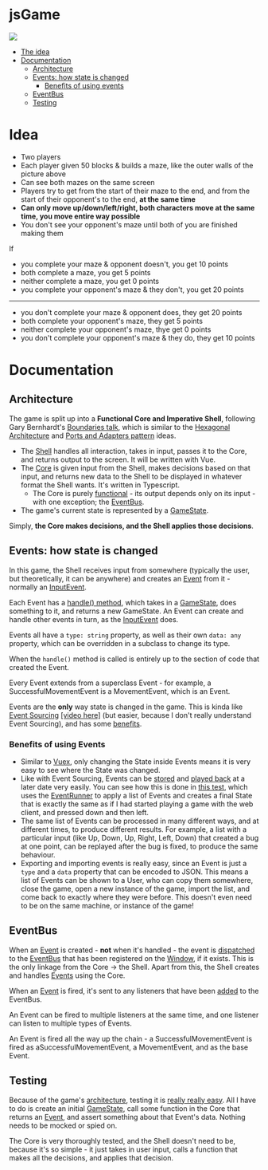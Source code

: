 # jsGame

![](https://orig00.deviantart.net/bdc4/f/2010/182/2/b/cave___blind_pokemon_mapping_by_quilavaking.png)

* [The idea](#idea)
* [Documentation](#documentation)
    * [Architecture](#architecture)
    * [Events: how state is changed](#events)
        * [Benefits of using events](#benefits-of-using-events)
    * [EventBus](#eventbus)
    * [Testing](#testing)

# Idea

- Two players
- Each player given 50 blocks & builds a maze, like the outer walls of the picture above
- Can see both mazes on the same screen
- Players try to get from the start of their maze to the end, and from the start of their opponent's to the end, **at the same time**
- **Can only move up/down/left/right, both characters move at the same time, you move entire way possible**
- You don't see your opponent's maze until both of you are finished making them

If
- you complete your maze & opponent doesn't, you get 10 points
- both complete a maze, you get 5 points
- neither complete a maze, you get 0 points
- you complete your opponent's maze & they don't, you get 20 points
---
- you don't complete your maze & opponent does, they get 20 points
- both complete your opponent's maze, they get 5 points
- neither complete your opponent's maze, thye get 0 points
- you don't complete your opponent's maze & they do, they get 10 points

# Documentation
## Architecture
The game is split up into a **Functional Core and Imperative Shell**, following Gary Bernhardt's [Boundaries talk](https://www.destroyallsoftware.com/talks/boundaries), which is similar to the [Hexagonal Architecture](https://github.com/jschairb/sandbox/wiki/HexagonalArchitecture) and [Ports and Adapters pattern](https://spin.atomicobject.com/2013/02/23/ports-adapters-software-architecture/) ideas.

* The [Shell](https://github.com/nd9600/jsGame/tree/master/src/shell) handles all interaction, takes in input, passes it to the Core, and returns output to the screen. It will be written with Vue.
* The [Core](https://github.com/nd9600/jsGame/tree/master/src/core) is given input from the Shell, makes decisions based on that input, and returns new data to the Shell to be displayed in whatever format the Shell wants. It's written in Typescript.
    * The Core is purely [functional](http://blog.jenkster.com/2015/12/what-is-functional-programming.html) - its output depends only on its input - with one exception; the [EventBus](#eventbus).
* The game's current state is represented by a [GameState](https://github.com/nd9600/jsGame/blob/master/src/core/GameState.ts).

Simply, **the Core makes decisions, and the Shell applies those decisions**.

## Events: how state is changed
In this game, the Shell receives input from somewhere (typically the user, but theoretically, it can be anywhere) and creates an [Event](https://github.com/nd9600/jsGame/tree/master/src/core/events) from it - normally an [InputEvent](https://github.com/nd9600/jsGame/blob/master/src/core/events/Game/InputEvent.ts).

Each Event has a [handle() method](https://github.com/nd9600/jsGame/blob/master/src/core/events/Movement/SuccessfulMovementEvent.ts#L18), which takes in a [GameState](https://github.com/nd9600/jsGame/blob/master/src/core/GameState.ts), does something to it, and returns a new GameState. An Event can create and handle other events in turn, as the [InputEvent](https://github.com/nd9600/jsGame/blob/master/src/core/events/Game/InputEvent.ts) does.

Events all have a `type: string` property, as well as their own `data: any` property, which can be overridden in a subclass to change its type.

When the `handle()` method is called is entirely up to the section of code that created the Event.

Every Event extends from a superclass Event - for example, a SuccessfulMovementEvent is a MovementEvent, which is an Event.

Events are the **only** way state is changed in the game. This is kinda like [Event Sourcing](https://eventstore.org/docs/event-sourcing-basics/) [[video here]](https://www.youtube.com/watch?v=8JKjvY4etTY) (but easier, because I don't really understand Event Sourcing), and has some [benefits]().

### Benefits of using Events
* Similar to [Vuex](https://vuex.vuejs.org/guide/), only changing the State inside Events means it is very easy to see where the State was changed.
* Like with Event Sourcing, Events can be [stored](https://eventstore.org/docs/event-sourcing-basics/events-as-a-storage-mechanism/index.html) and [played back](https://eventstore.org/docs/event-sourcing-basics/event-store-as-a-functional-database/index.html) at a later date very easily. You can see how this is done in [this test](https://github.com/nd9600/jsGame/blob/master/__tests__/Events/EventApplicationTest.ts), which uses the [EventRunner](https://github.com/nd9600/jsGame/blob/master/src/core/events/EventRunner.ts) to apply a list of Events and creates a final State that is exactly the same as if I had started playing a game with the web client, and pressed down and then left.
* The same list of Events can be processed in many different ways, and at different times, to produce different results. For example, a list with a particular input (like Up, Down, Up, Right, Left, Down) that created a bug at one point, can be replayed after the bug is fixed, to produce the same behaviour.
* Exporting and importing events is really easy, since an Event is just a `type` and a `data` property that can be encoded to JSON. This means a list of Events can be shown to a User, who can copy them somewhere, close the game, open a new instance of the game, import the list, and come back to exactly where they were before. This doesn't even need to be on the same machine, or instance of the game!

## EventBus
When an [Event](#event) is created - **not** when it's handled - the event is [dispatched](https://github.com/nd9600/jsGame/blob/master/src/core/events/Event.ts#L17) to the [EventBus](https://github.com/nd9600/jsGame/blob/master/src/shell/EventBus.ts) that has been registered on the [Window](https://developer.mozilla.org/en-US/docs/Web/API/Window), if it exists. This is the only linkage from the Core -> the Shell. Apart from this, the Shell creates and handles [Events](#events) using the Core.

When an [Event](#event) is fired, it's sent to any listeners that have been [added](https://github.com/nd9600/jsGame/blob/master/src/shell/EventBus.ts#L24) to the EventBus. 

An Event can be fired to multiple listeners at the same time, and one listener can listen to multiple types of Events. 

An Event is fired all the way up the chain - a SuccessfulMovementEvent is fired as aSuccessfulMovementEvent, a MovementEvent, and as the base Event.

## Testing
Because of the game's [architecture](#architecture), testing it is [really really easy](https://github.com/nd9600/jsGame/blob/master/__tests__/Board/BoardMovementTest.ts#L42). All I have to do is create an initial [GameState](https://github.com/nd9600/jsGame/blob/master/src/core/GameState.ts), call some function in the Core that returns an [Event](#event), and assert something about that Event's data. Nothing needs to be mocked or spied on.

The Core is very thoroughly tested, and the Shell doesn't need to be, because it's so simple - it just takes in user input, calls a function that makes all the decisions, and applies that decision.
